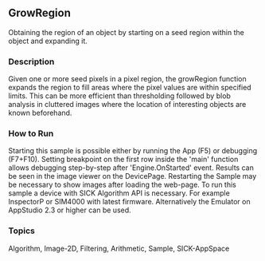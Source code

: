 ## GrowRegion
Obtaining the region of an object by starting on a seed region within the object and expanding it.
### Description
Given one or more seed pixels in a pixel region, the growRegion function expands the region to fill areas where the pixel values are within specified limits. This can be more efficient than thresholding followed by blob analysis in cluttered images where the location of interesting objects are known beforehand.
### How to Run
Starting this sample is possible either by running the App (F5) or debugging (F7+F10). Setting breakpoint on the first row inside the 'main' function allows debugging step-by-step after 'Engine.OnStarted' event. Results can be seen in the image viewer on the DevicePage. Restarting the Sample may be necessary to show images after loading the web-page.
To run this sample a device with SICK Algorithm API is necessary. For example InspectorP or SIM4000 with latest firmware. Alternatively the Emulator on AppStudio 2.3 or higher can be used.

### Topics
Algorithm, Image-2D, Filtering, Arithmetic, Sample, SICK-AppSpace
